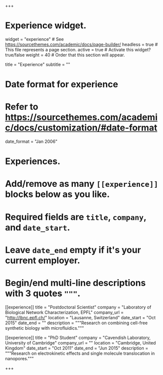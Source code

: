 +++
# Experience widget.
widget = "experience"  # See https://sourcethemes.com/academic/docs/page-builder/
headless = true  # This file represents a page section.
active = true  # Activate this widget? true/false
weight = 40  # Order that this section will appear.

title = "Experience"
subtitle = ""

# Date format for experience
#   Refer to https://sourcethemes.com/academic/docs/customization/#date-format
date_format = "Jan 2006"

# Experiences.
#   Add/remove as many `[[experience]]` blocks below as you like.
#   Required fields are `title`, `company`, and `date_start`.
#   Leave `date_end` empty if it's your current employer.
#   Begin/end multi-line descriptions with 3 quotes `"""`.
[[experience]]
  title = "Postdoctoral Scientist"
  company = "Laboratory of Biological Network Characterization, EPFL"
  company_url = "http://lbnc.epfl.ch/"
  location = "Lausanne, Switzerland"
  date_start = "Oct 2015"
  date_end = ""
  description = """Research on combining cell-free synthetic biology with microfluidics."""


[[experience]]
  title = "PhD Student"
  company = "Cavendish Laboratory, University of Cambridge"
  company_url = ""
  location = "Cambridge, United Kingdom"
  date_start = "Oct 2011"
  date_end = "Jun 2015"
  description = """Research on electrokinetic effects and single molecule translocation in nanopores."""

+++
